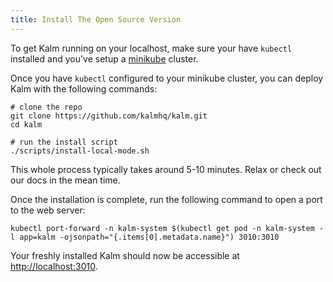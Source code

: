 ```yaml
---
title: Install The Open Source Version
---
```


To get Kalm running on your localhost, make sure your have `kubectl` installed and you've setup a [minikube](https://minikube.sigs.k8s.io/docs/start/) cluster.

Once you have `kubectl` configured to your minikube cluster, you can deploy Kalm with the following commands:

```shell
# clone the repo 
git clone https://github.com/kalmhq/kalm.git
cd kalm

# run the install script
./scripts/install-local-mode.sh
```

This whole process typically takes around 5-10 minutes. Relax or check out our docs in the mean time.

Once the installation is complete, run the following command to open a port to the web server:

```shell
kubectl port-forward -n kalm-system $(kubectl get pod -n kalm-system -l app=kalm -ojsonpath="{.items[0].metadata.name}") 3010:3010
```

Your freshly installed Kalm should now be accessible at [http://localhost:3010](http://localhost:3010).
